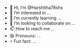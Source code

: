 - 👋 Hi, I’m @Harshitha78shs
- 👀 I’m interested in ...
- 🌱 I’m currently learning ...
- 💞️ I’m looking to collaborate on ...
- 📫 How to reach me ...
- 😄 Pronouns: ...
- ⚡ Fun fact: ...

<!---
Harshitha78shs/Harshitha78shs is a ✨ special ✨ repository because its `README.md` (this file) appears on your GitHub profile.
You can click the Preview link to take a look at your changes.
--->

